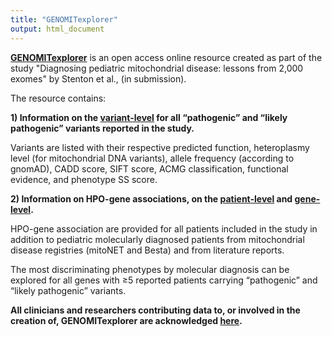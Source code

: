 ```yaml
---
title: "GENOMITexplorer"
output: html_document
---
```


**<a href="https://prokischlab.github.io/GENOMITexplorer/" target="_blank">GENOMITexplorer</a>** is an open access online resource created as part of the study "Diagnosing pediatric mitochondrial disease: lessons from 2,000 exomes" by Stenton et al., (in submission).

The resource contains:

**1) Information on the <a href="https://prokischlab.github.io/GENOMITexplorer/#Scripts_variant_information_study_variants.html" target="_blank">variant-level</a> for all “pathogenic” and “likely pathogenic” variants reported in the study.**

Variants are listed with their respective predicted function, heteroplasmy level (for mitochondrial DNA variants), allele frequency (according to gnomAD), CADD score, SIFT score, ACMG classification, functional evidence, and phenotype SS score.

**2) Information on HPO-gene associations, on the <a href="https://prokischlab.github.io/GENOMITexplorer/#Scripts_HPO_associations_patient_level.html" target="_blank">patient-level</a> and <a href="https://prokischlab.github.io/GENOMITexplorer/#Scripts_HPO_associations_gene_level.html" target="_blank">gene-level</a>.**

HPO-gene association are provided for all patients included in the study in addition to pediatric molecularly diagnosed patients from mitochondrial disease registries (mitoNET and Besta) and from literature reports.

The most discriminating phenotypes by molecular diagnosis can be explored for all genes with ≥5 reported patients carrying “pathogenic” and “likely pathogenic” variants.

**All clinicians and researchers contributing data to, or involved in the creation of, GENOMITexplorer are acknowledged <a href="https://prokischlab.github.io/GENOMITexplorer/#Scripts_contributors_contributors.html" target="_blank">here</a>.**



